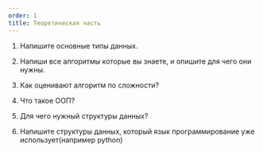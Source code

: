 ```yaml
---
order: 1
title: Теоретическая часть
---
```


1. Напишите основные типы данных.

2. Напиши все алгоритмы которые вы знаете, и опишите для чего они нужны.

3. Как оценивают алгоритм по сложности?

4. Что такое ООП?

5. Для чего нужный структуры данных?

6. Напишите структуры данных, который язык программирование уже использует(например python)  


